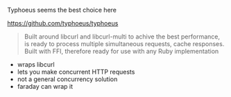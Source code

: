 Typhoeus seems the best choice here

https://github.com/typhoeus/typhoeus

> Built around libcurl and libcurl-multi to achive the best performance, is
> ready to process multiple simultaneous requests, cache responses. Built with
> FFI, therefore ready for use with any Ruby implementation

- wraps libcurl
- lets you make concurrent HTTP requests
- not a general concurrency solution
- faraday can wrap it
